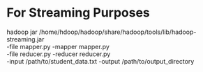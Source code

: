 # For Streaming Purposes
hadoop jar /home/hdoop/hadoop/share/hadoop/tools/lib/hadoop-streaming.jar \
    -file mapper.py -mapper mapper.py \
    -file reducer.py -reducer reducer.py \
    -input /path/to/student_data.txt -output /path/to/output_directory
